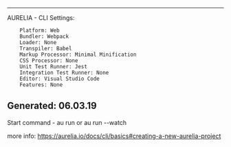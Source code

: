     
    
----------------------------------------------
AURELIA - CLI Settings:
```
    Platform: Web
    Bundler: Webpack
    Loader: None
    Transpiler: Babel
    Markup Processor: Minimal Minification
    CSS Processor: None
    Unit Test Runner: Jest
    Integration Test Runner: None
    Editor: Visual Studio Code
    Features: None
```

Generated:
    06.03.19
----------------------------------------------

Start command - au run or au run --watch

more info: https://aurelia.io/docs/cli/basics#creating-a-new-aurelia-project